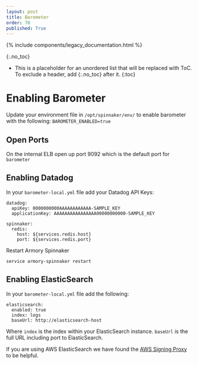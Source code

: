 ```yaml
---
layout: post
title: Barometer
order: 70
published: True
---
```

{% include components/legacy_documentation.html %}

{:.no_toc}

* This is a placeholder for an unordered list that will be replaced with ToC. To exclude a header, add {:.no_toc} after it.
{:toc}


# Enabling Barometer

Update your environment file in `/opt/spinnaker/env/` to enable barometer with the following:
`BAROMETER_ENABLED=true`

## Open Ports

On the internal ELB open up port 9092 which is the default port for `barometer`

## Enabling Datadog

In your `barometer-local.yml` file add your Datadog API Keys:

```
datadog:
  apiKey: 0000000000AAAAAAAAAAAA-SAMPLE_KEY
  applicationKey: AAAAAAAAAAAAAAAA00000000000-SAMPLE_KEY

spinnaker:
  redis:
    host: ${services.redis.host}
    port: ${services.redis.port}
```

Restart Armory Spinnaker

```
service armory-spinnaker restart
```

## Enabling ElasticSearch

In your `barometer-local.yml` file add the following:
```
elasticsearch:
  enabled: true
  index: logs
  baseUrl: http://elasticsearch-host
```
Where `index` is the index within your ElasticSearch instance. `baseUrl` is the full URL including port to ElasticSearch.

If you are using AWS ElasticSearch we have found the [AWS Signing Proxy](https://hub.docker.com/r/cllunsford/aws-signing-proxy/`) to be helpful.
